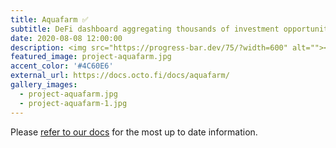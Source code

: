 ```yaml
---
title: Aquafarm ✅
subtitle: DeFi dashboard aggregating thousands of investment opportunities at <a href="https://app.octo.fi" target="_blank">app.octo.fi</a>
date: 2020-08-08 12:00:00
description: <img src="https://progress-bar.dev/75/?width=600" alt=""></a><br>Track your portfolio, find new investment opportunities, buy and sell directly, and interface with tentacles.
featured_image: project-aquafarm.jpg
accent_color: '#4C60E6'
external_url: https://docs.octo.fi/docs/aquafarm/
gallery_images:
  - project-aquafarm.jpg
  - project-aquafarm-1.jpg
---
```


Please [refer to our docs](https://docs.octo.fi) for the most up to date information.
